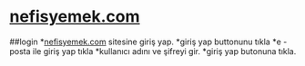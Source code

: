 # [nefisyemek.com](https://www.nefisyemektarifleri.com/)
##login
*[nefisyemek.com](https://www.nefisyemektarifleri.com) sitesine giriş yap.
*giriş yap buttonunu tıkla
*e - posta ile giriş yap tıkla
*kullanıcı adını ve şifreyi gir.
*giriş yap butonuna tıkla.
